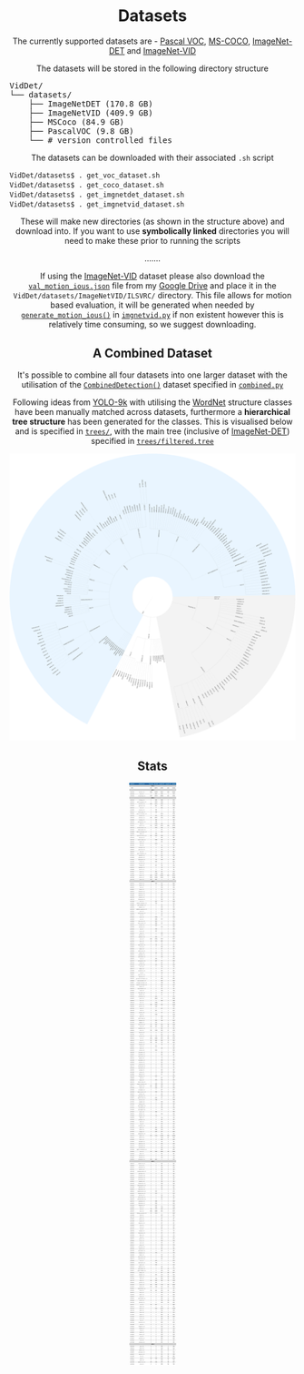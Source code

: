 <h1 align="center">Datasets</h1>
<p align="center">
The currently supported datasets are - <a href="http://host.robots.ox.ac.uk/pascal/VOC/">Pascal VOC</a>, <a href="http://cocodataset.org/">MS-COCO</a>, <a href="http://image-net.org/challenges/LSVRC/2017/download-images-1p39.php">ImageNet-DET</a> and <a href="http://image-net.org/challenges/LSVRC/2017/download-images-1p39.php">ImageNet-VID</a>
</p>

<p align="center">The datasets will be stored in the following directory structure</p>
<pre>
VidDet/
└── datasets/
    ├── ImageNetDET (170.8 GB)
    ├── ImageNetVID (409.9 GB)
    ├── MSCoco (84.9 GB)
    ├── PascalVOC (9.8 GB)
    └── # version controlled files
</pre>

<p align="center">The datasets can be downloaded with their associated <code>.sh</code> script</p>

``` bash
VidDet/datasets$ . get_voc_dataset.sh
VidDet/datasets$ . get_coco_dataset.sh
VidDet/datasets$ . get_imgnetdet_dataset.sh
VidDet/datasets$ . get_imgnetvid_dataset.sh
```

<p align="center">These will make new directories (as shown in the structure above) and download into. If you want to use <b>symbolically linked</b> directories you will need to make these prior to running the scripts

<p align="center">.......</p>
<p align="center">If using the <a href="http://image-net.org/challenges/LSVRC/2017/download-images-1p39.php">ImageNet-VID</a> dataset please also download the <a href="https://drive.google.com/open?id=1-bvtqx71KNfNSi7twXbgBDdeoCA_use7"><code>val_motion_ious.json</code></a> file from my <a href="https://drive.google.com/open?id=1-bvtqx71KNfNSi7twXbgBDdeoCA_use7">Google Drive</a> and place it in the <code>VidDet/datasets/ImageNetVID/ILSVRC/</code> directory. This file allows for motion based evaluation, it will be generated when needed by <a href="https://github.com/HaydenFaulkner/VidDet/blob/ba28d3bf082c9e74a769bd2f1d7df47626e46b23/datasets/imgnetvid.py#L740"><code>generate_motion_ious()</code></a> in <a href="imgnetvid.py"><code>imgnetvid.py</code></a> if non existent however this is relatively time consuming, so we suggest downloading.</p>


<h2 align="center"></h2>
<h2 align="center">A Combined Dataset</h2>
<p align="center">It's possible to combine all four datasets into one larger dataset with the utilisation of the <a href="https://github.com/HaydenFaulkner/VidDet/blob/ba28d3bf082c9e74a769bd2f1d7df47626e46b23/datasets/combined.py#L16"><code>CombinedDetection()</code></a> dataset specified in <a href="combined.py"><code>combined.py</code></a></p>

<p align="center">Following ideas from <a href="https://github.com/philipperemy/yolo-9000">YOLO-9k</a> with utilising the <a href="https://wordnet.princeton.edu/">WordNet</a> structure classes have been manually matched across datasets, furthermore a <b>hierarchical tree structure</b> has been generated for the classes. This is visualised below and is specified in <a href="trees"><code>trees/</code></a>, with the main tree (inclusive of <a href="http://image-net.org/challenges/LSVRC/2017/download-images-1p39.php">ImageNet-DET</a>) specified in <a href="trees/filtered.tree"><code>trees/filtered.tree</code></a></p>

<p align="center"><img src="../img/filtered_tree_det.svg"></p>

<h2 align="center"></h2>
<h2 align="center">Stats</h2>

<p align="center"><img src="../img/viddet_class_counts_train_vids.svg"></p>
